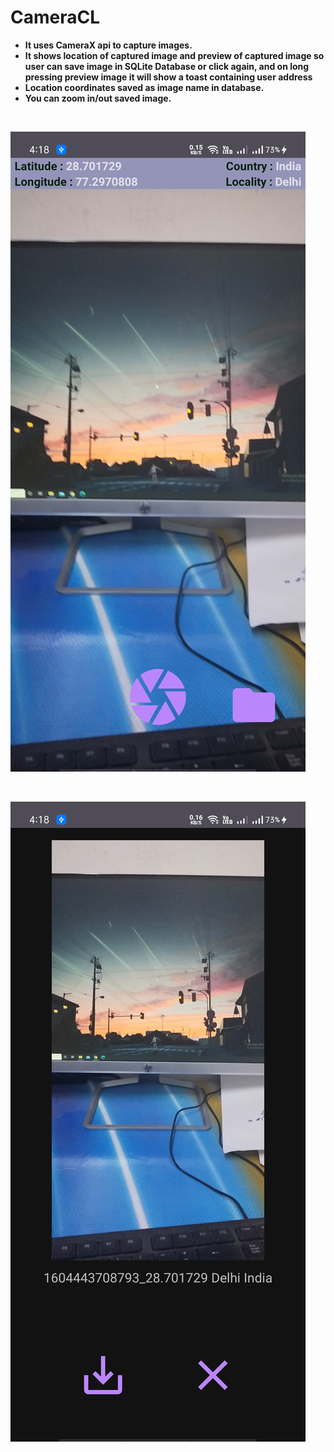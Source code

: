 # CameraCL

- **It uses CameraX api to capture images.**
- **It shows location of captured image and preview of captured image so user can save image in SQLite Database or click again, and on long pressing preview image it will show a toast containing user address**
- **Location coordinates saved as image name in database.**
- **You can zoom in/out saved image.**

<br/>

![](screenshots/cameraX1.jpg)

<br/>

![](screenshots/cameraX2.jpg)

